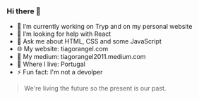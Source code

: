 <!--
**tiagorangel2011/tiagorangel2011** is a ✨ _special_ ✨ repository because its `README.md` (this file) appears on your GitHub profile.
-->

### Hi there 👋


* 🔭 I’m currently working on Tryp and on my personal website
* 🤔 I’m looking for help with React
* 💬 Ask me about HTML, CSS and some JavaScript
* 🌐 My website: tiagorangel.com
* 📜 My medium: tiagorangel2011.medium.com
* 🎌 Where I live: Portugal
* ⚡ Fun fact: I'm not a devolper

> We're living the future so
> the present is our past.


